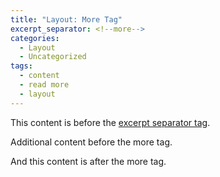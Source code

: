 ```yaml
---
title: "Layout: More Tag"
excerpt_separator: <!--more-->
categories:
  - Layout
  - Uncategorized
tags:
  - content
  - read more
  - layout
---
```


This content is before the [excerpt separator tag](https://jekyllrb.com/docs/posts/#post-excerpts).

Additional content before the more tag.

<!--more-->

And this content is after the more tag.